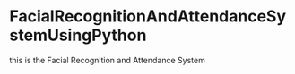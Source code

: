 # FacialRecognitionAndAttendanceSystemUsingPython
this is the Facial Recognition and Attendance System
